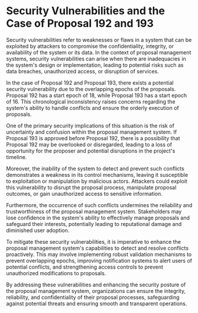 # Security Vulnerabilities and the Case of Proposal 192 and 193

Security vulnerabilities refer to weaknesses or flaws in a system that can be exploited by attackers to compromise the confidentiality, integrity, or availability of the system or its data. In the context of proposal management systems, security vulnerabilities can arise when there are inadequacies in the system's design or implementation, leading to potential risks such as data breaches, unauthorized access, or disruption of services.

In the case of Proposal 192 and Proposal 193, there exists a potential security vulnerability due to the overlapping epochs of the proposals. Proposal 192 has a start epoch of 18, while Proposal 193 has a start epoch of 16. This chronological inconsistency raises concerns regarding the system's ability to handle conflicts and ensure the orderly execution of proposals.

One of the primary security implications of this situation is the risk of uncertainty and confusion within the proposal management system. If Proposal 193 is approved before Proposal 192, there is a possibility that Proposal 192 may be overlooked or disregarded, leading to a loss of opportunity for the proposer and potential disruptions in the project's timeline.

Moreover, the inability of the system to detect and prevent such conflicts demonstrates a weakness in its control mechanisms, leaving it susceptible to exploitation or manipulation by malicious actors. Attackers could exploit this vulnerability to disrupt the proposal process, manipulate proposal outcomes, or gain unauthorized access to sensitive information.

Furthermore, the occurrence of such conflicts undermines the reliability and trustworthiness of the proposal management system. Stakeholders may lose confidence in the system's ability to effectively manage proposals and safeguard their interests, potentially leading to reputational damage and diminished user adoption.

To mitigate these security vulnerabilities, it is imperative to enhance the proposal management system's capabilities to detect and resolve conflicts proactively. This may involve implementing robust validation mechanisms to prevent overlapping epochs, improving notification systems to alert users of potential conflicts, and strengthening access controls to prevent unauthorized modifications to proposals.

By addressing these vulnerabilities and enhancing the security posture of the proposal management system, organizations can ensure the integrity, reliability, and confidentiality of their proposal processes, safeguarding against potential threats and ensuring smooth and transparent operations.

